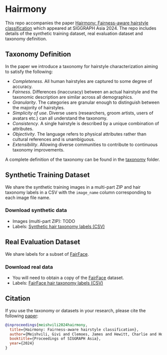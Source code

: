 # Hairmony

This repo accompanies the paper [Hairmony: Fairness-aware hairstyle classification](https://aka.ms/hairmony) which appeared at SIGGRAPH Asia 2024.
The repo includes details of the synthetic training dataset, real evaluation dataset and taxonomy definition.

## Taxonomy Definition

In the paper we introduce a taxonomy for hairstyle characterization aiming to satisfy the following:

- *Completeness*. All human hairstyles are captured to some degree of accuracy.
- *Fairness*. Differences (inaccuracy) between an actual hairstyle and the taxonomic description are similar across all demographics.
- *Granularity*. The categories are granular enough to distinguish between the majority of hairstyles.
- *Simplicity of use*. Diverse users (researchers, groom artists, users of avatars  etc.) can all understand the taxonomy.
- *Consistency*. A single hairstyle is described by a unique combination of attributes.
- *Objectivity*. The language refers to physical attributes rather than cultural references and is unambiguous.
- *Extensibility*. Allowing diverse communities to contribute to continuous taxonomy improvements.

A complete definition of the taxonomy can be found in the [taxonomy](/taxonomy/) folder.

## Synthetic Training Dataset

We share the synthetic training images in a multi-part ZIP and hair taxonomy labels in a CSV with the `image_name` column corresponding to each image file name.

### Download synthetic data
- Images (multi-part ZIP): TODO
- Labels: [Synthetic hair taxonomy labels (CSV)](https://facesyntheticspubwedata.blob.core.windows.net/)

## Real Evaluation Dataset

We share labels for a subset of [FairFace](https://github.com/joojs/fairface).

### Download real data
- You will need to obtain a copy of the [FairFace](https://github.com/joojs/fairface0) dataset.
- Labels: [FairFace hair taxonomy labels (CSV)](https://facesyntheticspubwedata.blob.core.windows.net/sga-2024-hairmony/fairface_taxonomy.csv)

## Citation

If you use the taxonomy or datasets in your research, please cite the following [paper](TODO):

```bibtex
@inproceedings{meishvili2024hairmony,
  title={Hairmony: Fairness-aware hairstyle classification},
  author={Meishvili, Givi and Clemoes, James and Hewitt, Charlie and Hosenie, Zafiirah and Xian, Xiao and de La Gorce, Martin and Takacs, Tibor and Baltru\v{s}aitis, Tadas and Criminisi, Antonio and McRae, Chyna and Jablonski, Nina and Wilczkowiak, Marta},
  booktitle={Proceedings of SIGGRAPH Asia},
  year={2024}
}
```
